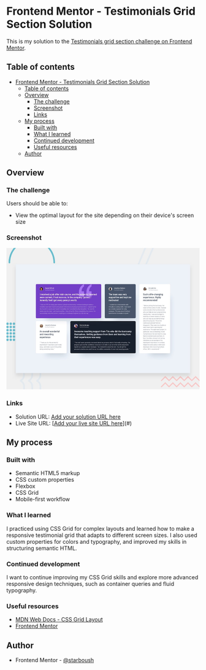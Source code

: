 # Frontend Mentor - Testimonials Grid Section Solution

This is my solution to the [Testimonials grid section challenge on Frontend Mentor](https://www.frontendmentor.io/challenges/testimonials-grid-section-Nnw6J7Un7).

## Table of contents

- [Frontend Mentor - Testimonials Grid Section Solution](#frontend-mentor---testimonials-grid-section-solution)
  - [Table of contents](#table-of-contents)
  - [Overview](#overview)
    - [The challenge](#the-challenge)
    - [Screenshot](#screenshot)
    - [Links](#links)
  - [My process](#my-process)
    - [Built with](#built-with)
    - [What I learned](#what-i-learned)
    - [Continued development](#continued-development)
    - [Useful resources](#useful-resources)
  - [Author](#author)

## Overview

### The challenge

Users should be able to:

- View the optimal layout for the site depending on their device's screen size

### Screenshot

![Design preview for the Testimonials grid section coding challenge](./preview.jpg)

### Links

- Solution URL: [Add your solution URL here](#)
- Live Site URL: [[Add your live site URL here](https://starboush-t.github.io/testimonials-grid-section/)](#)

## My process

### Built with

- Semantic HTML5 markup
- CSS custom properties
- Flexbox
- CSS Grid
- Mobile-first workflow

### What I learned

I practiced using CSS Grid for complex layouts and learned how to make a responsive testimonial grid that adapts to different screen sizes. I also used custom properties for colors and typography, and improved my skills in structuring semantic HTML.

### Continued development

I want to continue improving my CSS Grid skills and explore more advanced responsive design techniques, such as container queries and fluid typography.

### Useful resources

- [MDN Web Docs - CSS Grid Layout](https://developer.mozilla.org/en-US/docs/Web/CSS/CSS_Grid_Layout)
- [Frontend Mentor](https://www.frontendmentor.io/)

## Author

- Frontend Mentor - [@starboush](https://www.frontendmentor.io/profile/starboush-t)

